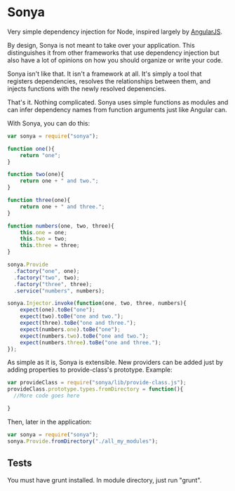 Sonya
=======================

Very simple dependency injection for Node, inspired largely by [AngularJS](https://angularjs.org/).

By design, Sonya is not meant to take over your application. This distinguishes it from other frameworks that use dependency injection but also have a lot of opinions on how you should organize or write your code.

Sonya isn't like that. It isn't a framework at all. It's simply a tool that registers dependencies, resolves the relationships between them, and injects functions with the newly resolved depenencies.

That's it. Nothing complicated. Sonya uses simple functions as modules and can infer dependency names from function arguments just like Angular can.

With Sonya, you can do this:

```javascript
var sonya = require("sonya");

function one(){
    return "one";
}

function two(one){
    return one + " and two.";
}

function three(one){
    return one + " and three.";
}

function numbers(one, two, three){
    this.one = one;
    this.two = two;
    this.three = three;
}

sonya.Provide
  .factory("one", one);
  .factory("two", two);
  .factory("three", three);
  .service("numbers", numbers);

sonya.Injector.invoke(function(one, two, three, numbers){
    expect(one).toBe("one");
    expect(two).toBe("one and two.");
    expect(three).toBe("one and three.");
    expect(numbers.one).toBe("one");
    expect(numbers.two).toBe("one and two.");
    expect(numbers.three).toBe("one and three.");
});
```
As simple as it is, Sonya is extensible. New providers can be added just by adding properties to provide-class's prototype. Example:

```javascript
var provideClass = require("sonya/lib/provide-class.js");
provideClass.prototype.types.fromDirectory = function(){
  //More code goes here

}
```

Then, later in the application:

```javascript
var sonya = require("sonya");
sonya.Provide.fromDirectory("./all_my_modules");
```

Tests
-----

You must have grunt installed. In module directory, just run "grunt".